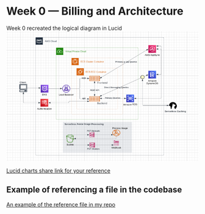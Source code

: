 # Week 0 — Billing and Architecture
Week 0 recreated the logical diagram in Lucid <br />
![logical diagram](/journal/assets/Logical-diagram.PNG) <br />

[Lucid charts share link for your reference](https://lucid.app/lucidchart/99c9e132-611f-4a56-bbfd-ff81e87b42b6/edit?viewport_loc=-380%2C-688%2C2220%2C1088%2C0_0&invitationId=inv_1b8bb36b-e9d0-4fc0-9674-17aefc62979b)
<br />
## Example of referencing a file in the codebase
[An example of the reference file in my repo](/aws/json/budget-notifications-with-subscribers.json)
